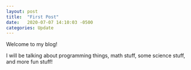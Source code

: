 ```yaml
---
layout: post
title:  "First Post"
date:   2020-07-07 14:10:03 -0500
categories: Update
---
```


Welcome to my blog!

I will be talking about programming things, math stuff, some science stuff, and more fun stuff!
